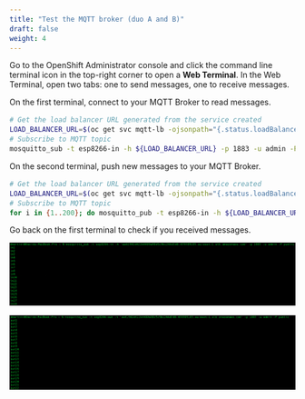 ```yaml
---
title: "Test the MQTT broker (duo A and B)"
draft: false
weight: 4
---
```


Go to the OpenShift Administrator console and click the command line terminal icon in the top-right corner to open a **Web Terminal**.
In the Web Terminal, open two tabs: one to send messages, one to receive messages.

On the first terminal, connect to your MQTT Broker to read messages.

```sh
# Get the load balancer URL generated from the service created
LOAD_BALANCER_URL=$(oc get svc mqtt-lb -ojsonpath="{.status.loadBalancer.ingress[0].hostname}")
# Subscribe to MQTT topic
mosquitto_sub -t esp8266-in -h ${LOAD_BALANCER_URL} -p 1883 -u admin -P public
```

On the second terminal, push new messages to your MQTT Broker.

```sh
# Get the load balancer URL generated from the service created
LOAD_BALANCER_URL=$(oc get svc mqtt-lb -ojsonpath="{.status.loadBalancer.ingress[0].hostname}")
# Subscribe to MQTT topic
for i in {1..200}; do mosquitto_pub -t esp8266-in -h ${LOAD_BALANCER_URL} -p 1883 -u admin -P public -m in$i; done
```

Go back on the first terminal to check if you received messages.

![MQTT topi IN](/images/mqtt-sub-in.png)

![MQTT topi OUT](/images/mqtt-sub-out.png)